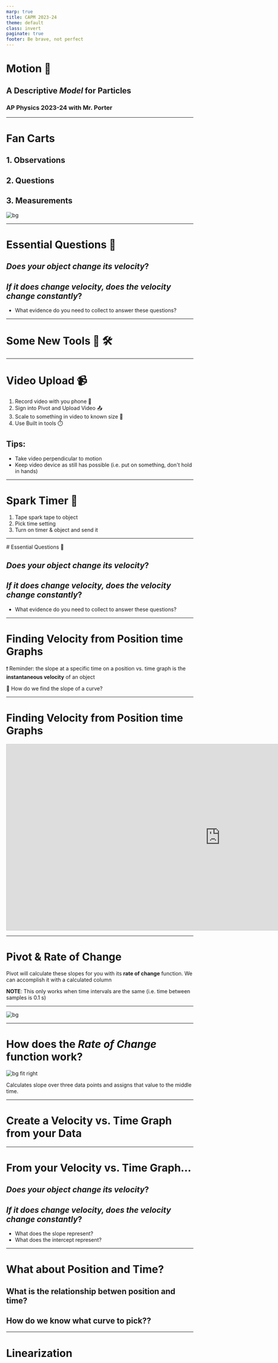 ```yaml
---
marp: true
title: CAPM 2023-24
theme: default
class: invert
paginate: true
footer: Be brave, not perfect
---
```


<style>
img[alt~="center"] {
  display: block;
  margin: 0 auto;
}
</style>

# Motion 🚗 <!--fit--->

## A Descriptive *Model* for Particles 

### AP Physics 2023-24 with Mr. Porter

---
<!-- _class: --->

# Fan Carts

## 1. Observations 
## 2. Questions
## 3. Measurements

![bg](https://i.makeagif.com/media/9-15-2020/-yn2ab.gif)

---

# Essential Questions 🤔 <!--fit--->

## *Does your object **change** its **velocity***?


## *If it does change velocity, does the **velocity change constantly***?

- What evidence do you need to collect to answer these questions?


---

# Some New Tools 🧰 🛠️ <!--fit-->

---

# Video Upload 📹

1. Record video with you phone 📱
2. Sign into Pivot and Upload Video 📤
3. Scale to something in video to known size 📏
4. Use Built in tools ⏱️

## Tips:

- Take video perpendicular to motion
- Keep video device as still has possible (i.e. put on something, don't hold in hands)

---

# Spark Timer 🎇

1. Tape spark tape to object
2. Pick time setting 
3. Turn on timer & object and send it 

---

<!--fit---> # Essential Questions 🤔 

## *Does your object **change** its **velocity***?


## *If it does change velocity, does the **velocity change constantly***?

- What evidence do you need to collect to answer these questions?


---

# Finding Velocity from Position time Graphs 

❗ Reminder: the slope at a specific time on a position vs. time graph is the **instantaneous velocity** of an object

🤔 How do we find the slope of a curve?

---

# Finding Velocity from Position time Graphs 


<iframe src="https://www.desmos.com/calculator/bfyznrfmgh" width="1150px" height="500px" style="border: 1px solid #ccc" frameborder=0 ></iframe>

---

# Pivot & Rate of Change 

Pivot will calculate these slopes for you with its **rate of change** function. We can accomplish it with a calculated column


**NOTE**: This only works when time intervals are the same (i.e. time between samples is 0.1 s)

---



![bg](https://downloads.intercomcdn.com/i/o/473853968/a099590ed20b8486e038dee2/b5a26c2cfb72aa0b1a787f291bbee91b.gif)

---

# How does the *Rate of Change* function work?


![bg fit right](https://downloads.intercomcdn.com/i/o/226926586/b7af809fce5d7d10bba9e463/making+v+vs+t+1.gif)

Calculates slope over three data points and assigns that value to the middle time. 

---

# Create a **Velocity vs. Time** Graph from your Data <!--fit--->

---


# From your **Velocity vs. Time** Graph...

## *Does your object **change** its **velocity***?


## *If it does change velocity, does the **velocity change constantly***?


- What does the slope represent? 
- What does the intercept represent?

---

# What about Position and Time?

## What is the relationship betwen position and time?

## How do we know what curve to pick??


---

# Linearization 